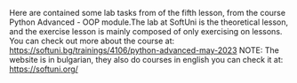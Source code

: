 Here are contained some lab tasks from of the fifth lesson, from the course Python Advanced - OOP module.The lab at SoftUni is the theoretical lesson, and the exercise lesson is mainly composed of only exercising on lessons. You can check out more about the course at: https://softuni.bg/trainings/4106/python-advanced-may-2023 NOTE: The website is in bulgarian, they also do courses in english you can check it at: https://softuni.org/
